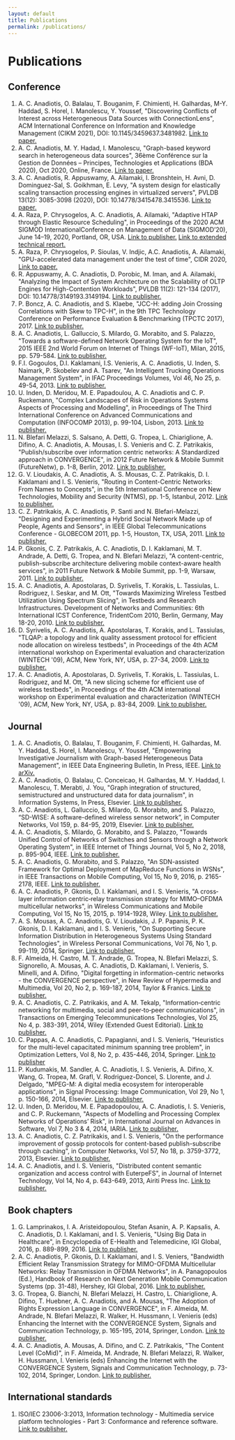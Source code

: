 ```yaml
---
layout: default
title: Publications
permalink: /publications/
---
```

# Publications

## Conference
1. A. C. Anadiotis, O. Balalau, T. Bouganim, F. Chimienti, H. Galhardas, M-Y. Haddad, S. Horel, I. Manolescu, Y. Youssef, "Discovering Conflicts of Interest across Heterogeneous Data Sources with ConnectionLens", ACM International Conference on Information and Knowledge Management (CIKM 2021), DOI: 10.1145/3459637.3481982. [Link to paper.](https://doi.org/10.1145/3459637.3481982)
2. A. C. Anadiotis, M. Y. Hadad, I. Manolescu, "Graph-based keyword search in heterogeneous data sources", 36ème Conférence sur la Gestion de Données – Principes, Technologies et Applications (BDA 2020), Oct 2020, Online, France. [Link to paper.](https://hal.inria.fr/hal-02934277)
3. A. C. Anadiotis, R. Appuswamy, A. Ailamaki, I. Bronshtein, H. Avni, D. Dominguez-Sal, S. Goikhman, E. Levy,
"A system design for elastically scaling transaction processing engines in virtualized servers", PVLDB 13(12): 3085-3098 (2020), DOI: 10.14778/3415478.3415536. [Link to paper.](http://www.vldb.org/pvldb/vol13/p3085-anadiotis.pdf)
4. A. Raza, P. Chrysogelos, A. C. Anadiotis, A. Ailamaki, "Adaptive HTAP through Elastic Resource Scheduling", in Proceedings of the 2020 ACM SIGMOD InternationalConference on Management of Data (SIGMOD’20), June 14–19, 2020, Portland, OR, USA. [Link to publisher.](https://doi.org/10.1145/3318464.3389783) [Link to extended technical report.](https://infoscience.epfl.ch/record/276997)
5. A. Raza, P. Chrysogelos, P. Sioulas, V. Indjic, A.C. Anadiotis, A. Ailamaki, "GPU-accelerated data management under the test of time", CIDR 2020, [Link to paper.](http://cidrdb.org/cidr2020/papers/p18-raza-cidr20.pdf)
6. R. Appuswamy, A. C. Anadiotis, D. Porobic, M. Iman, and A. Ailamaki, "Analyzing the Impact of System Architecture on the Scalability of OLTP Engines for High-Contention Workloads", PVLDB 11(2): 121-134 (2017), DOI: 10.14778/3149193.3149194. [Link to publisher.](http://www.vldb.org/pvldb/vol11/p121-appuswamy.pdf)
7. P. Boncz, A. C. Anadiotis, and S. Klaebe, "JCC-H: adding Join Crossing Correlations with Skew to TPC-H", in the 9th TPC Technology Conference on Performance Evaluation & Benchmarking (TPCTC 2017), 2017. [Link to publisher.](https://doi.org/10.1007/978-3-319-72401-0_8)
8. A. C. Anadiotis, L. Galluccio, S. Milardo, G. Morabito, and S. Palazzo, "Towards a software-defined Network Operating System for the IoT", 2015 IEEE 2nd World Forum on Internet of Things (WF-IoT), Milan, 2015, pp. 579-584. [Link to publisher.](http://doi.org/10.1109/WF-IoT.2015.7389118)
9. F.I. Gogoulos, D.I. Kaklamani, I.S. Venieris, A. C. Anadiotis, U. Inden, S. Naimark, P. Skobelev and A. Tsarev, "An Intelligent Trucking Operations Management System", in IFAC Proceedings Volumes, Vol 46, No 25, p. 49-54, 2013. [Link to publisher.](https://doi.org/10.3182/20130916-2-TR-4042.00016)
10. U. Inden, D. Meridou, M. E. Papadoulou, A. C. Anadiotis and C. P. Ruckemann, "Complex Landscapes of Risk in Operations Systems Aspects of Processing and Modelling", in Proceedings of The Third International Conference on Advanced Communications and Computation (INFOCOMP 2013), p. 99-104, Lisbon, 2013. [Link to publisher.](https://www.thinkmind.org/download.php?articleid=soft_v7_n34_2014_7)
11. N. Blefari Melazzi, S. Salsano, A. Detti, G. Tropea, L. Chiariglione, A. Difino, A. C. Anadiotis, A. Mousas, I. S. Venieris and C. Z. Patrikakis, "Publish/subscribe over information centric networks: A Standardized approach in CONVERGENCE", in 2012 Future Network & Mobile Summit (FutureNetw), p. 1-8, Berlin, 2012. [Link to publisher.](https://ieeexplore.ieee.org/document/6294223)
12. G. V. Lioudakis, A. C. Anadiotis, A. S. Mousas, C. Z. Patrikakis, D. I. Kaklamani and I. S. Venieris, "Routing in Content-Centric Networks: From Names to Concepts", in the 5th International Conference on New Technologies, Mobility and Security (NTMS), pp. 1-5, Istanbul, 2012. [Link to publisher.](http://doi.org/10.1109/NTMS.2012.6208732)
13. C. Z. Patrikakis, A. C. Anadiotis, P. Santi and N. Blefari-Melazzi, "Designing and Experimenting a Hybrid Social Network Made up of People, Agents and Sensors", in IEEE Global Telecommunications Conference - GLOBECOM 2011, pp. 1-5, Houston, TX, USA, 2011. [Link to publisher.](http://doi.org/10.1109/GLOCOM.2011.6134239)
14. P. Gkonis, C. Z. Patrikakis, A. C. Anadiotis, D. I. Kaklamani, M. T. Andrade, A. Detti, G. Tropea, and N. Blefari Melazzi, "A content-centric, publish-subscribe architecture delivering mobile context-aware health services", in 2011 Future Network & Mobile Summit, pp. 1-9, Warsaw, 2011. [Link to publisher.](https://ieeexplore.ieee.org/document/6095199)
15. A. C. Anadiotis, A. Apostolaras, D. Syrivelis, T. Korakis, L. Tassiulas, L. Rodriguez, I. Seskar, and M. Ott, "Towards Maximizing Wireless Testbed Utilization Using Spectrum Slicing", in Testbeds and Research Infrastructures. Development of Networks and Communities: 6th International ICST Conference, TridentCom 2010, Berlin, Germany, May 18-20, 2010. [Link to publisher.](https://doi.org/10.1007/978-3-642-17851-1_25)
16. D. Syrivelis, A. C. Anadiotis, A. Apostolaras, T. Korakis, and L. Tassiulas, "TLQAP: a topology and link quality assessment protocol for efficient node allocation on wireless testbeds", in Proceedings of the 4th ACM international workshop on Experimental evaluation and characterization (WINTECH '09), ACM, New York, NY, USA, p. 27-34, 2009. [Link to publisher.](http://dx.doi.org/10.1145/1614293.1614299)
17. A. C. Anadiotis, A. Apostolaras, D. Syrivelis, T. Korakis, L. Tassiulas, L. Rodriguez, and M. Ott, "A new slicing scheme for efficient use of wireless testbeds", in Proceedings of the 4th ACM international workshop on Experimental evaluation and characterization (WINTECH '09), ACM, New York, NY, USA, p. 83-84, 2009. [Link to publisher.](http://dx.doi.org/10.1145/1614293.1614311)

## Journal
1. A. C. Anadiotis, O. Balalau, T. Bouganim, F. Chimienti, H. Galhardas, M. Y. Haddad, S. Horel, I. Manolescu, Y. Youssef, "Empowering Investigative Journalism with Graph-based Heterogeneous Data Management", in IEEE Data Engineering Bulletin, In Press, IEEE. [Link to arXiv.](https://arxiv.org/abs/2102.04141)
2. A. C. Anadiotis, O. Balalau, C. Conceicao, H. Galhardas, M. Y. Haddad, I. Manolescu, T. Merabti, J. You, "Graph integration of structured, semistructured and unstructured data for data journalism", in Information Systems, In Press, Elsevier. [Link to publisher.](https://doi.org/10.1016/j.is.2021.101846) 
3. A. C. Anadiotis, L. Galluccio, S. Milardo, G. Morabito, and S. Palazzo, “SD-WISE: A software-defined wireless sensor network”, in Computer Networks, Vol 159, p. 84-95, 2019, Elsevier. [Link to publisher.](https://doi.org/10.1016/j.comnet.2019.04.029)
4. A. C. Anadiotis, S. Milardo, G. Morabito, and S. Palazzo, "Towards Unified Control of Networks of Switches and Sensors through a Network Operating System", in IEEE Internet of Things Journal, Vol 5, No 2, 2018, p. 895-904, IEEE. [Link to publisher.](https://doi.org/10.1109/JIOT.2018.2805191)
5. A. C. Anadiotis, G. Morabito, and S. Palazzo, "An SDN-assisted Framework for Optimal Deployment of MapReduce Functions in WSNs", in IEEE Transactions on Mobile Computing, Vol 15, No 9, 2016, p. 2165-2178, IEEE. [Link to publisher.](http://doi.org/10.1109/TMC.2015.2496582)
6. A. C. Anadiotis, P. Gkonis, D. I. Kaklamani, and I. S. Venieris, "A cross‐layer information centric‐relay transmission strategy for MIMO–OFDMA multicellular networks", in Wireless Communications and Mobile Computing, Vol 15, No 15, 2015, p. 1914-1928, Wiley. [Link to publisher.](http://dx.doi.org/10.1002/wcm.2463)
7. A. S. Mousas, A. C. Anadiotis, G. V. Lioudakis, J. P. Papanis, P. K. Gkonis, D. I. Kaklamani, and I. S. Venieris, "On Supporting Secure Information Distribution in Heterogeneous Systems Using Standard Technologies", in Wireless Personal Communications, Vol 76, No 1, p. 99-119, 2014, Springer. [Link to publisher.](https://doi.org/10.1007/s11277-013-1482-4)
8. F. Almeida, H. Castro, M. T. Andrade, G. Tropea, N. Blefari Melazzi, S. Signorello, A. Mousas, A. C. Anadiotis, D. Kaklamani, I. Venieris, S. Minelli, and A. Difino, "Digital forgetting in information-centric networks - the CONVERGENCE perspective", in New Review of Hypermedia and Multimedia, Vol 20, No 2, p. 169-187, 2014, Taylor & Franics. [Link to publisher.](http://dx.doi.org/10.1080/13614568.2013.877088)
9. A. C. Anadiotis, C. Z. Patrikakis, and A. M. Tekalp, "Information‐centric networking for multimedia, social and peer‐to‐peer communications", in Transactions on Emerging Telecommunications Technologies, Vol 25, No 4, p. 383-391, 2014, Wiley (Extended Guest Editorial). [Link to publisher.](http://doi.org/10.1002/ett.2814)
10. C. Pappas, A. C. Anadiotis, C. Papagianni, and I. S. Venieris, "Heuristics for the multi-level capacitated minimum spanning tree problem", in Optimization Letters, Vol 8, No 2, p. 435-446, 2014, Springer. [Link to publisher](https://doi.org/10.1007/s11590-013-0607-8)
11. P. Kudumakis, M. Sandler, A. C. Anadiotis, I. S. Venieris, A. Difino, X. Wang, G. Tropea, M. Grafl, V. Rodriguez-Doncel, S. Llorente, and J. Delgado, "MPEG-M: A digital media ecosystem for interoperable applications", in Signal Processing: Image Communication, Vol 29, No 1, p. 150-166, 2014, Elsevier. [Link to publisher.](https://doi.org/10.1016/j.image.2013.10.006)
12. U. Inden, D. Meridou, M. E. Papadopoulou, A. C. Anadiotis, I. S. Venieris, and C. P. Ruckemann, "Aspects of Modelling and Processing Complex Networks of Operations’ Risk", in International Journal on Advances in Software, Vol 7, No 3 & 4, 2014, IARIA. [Link to publisher.](https://www.thinkmind.org/download.php?articleid=soft_v7_n34_2014_7)
13. A. C. Anadiotis, C. Z. Patrikakis, and I. S. Venieris, "On the performance improvement of gossip protocols for content-based publish-subscribe through caching", in Computer Networks, Vol 57, No 18, p. 3759-3772, 2013, Elsevier. [Link to publisher.](https://doi.org/10.1016/j.comnet.2013.08.030)
14. A. C. Anadiotis, and I. S. Venieris, "Distributed content semantic organization and access control with EuterpeFS", in Journal of Internet Technology, Vol 14, No 4, p. 643-649, 2013, Airiti Press Inc. [Link to publisher.](http://dx.doi.org/10.6138/JIT.2013.14.4.09)

## Book chapters

1.	G. Lamprinakos, I. A. Aristeidopoulou, Stefan Asanin, A. P. Kapsalis, A. C. Anadiotis, D. I. Kaklamani, and I. S. Venieris, "Using Big Data in Healthcare", in Encyclopedia of E-Health and Telemedicine, IGI Global, 2016, p. 889-899, 2016. [Link to publisher.](http://doi.org/10.4018/978-1-4666-9978-6.ch068)
2.	A. C. Anadiotis, P. Gkonis, D. I. Kaklamani, and I. S. Veniers, "Bandwidth Efficient Relay Transmission Strategy for MIMO-OFDMA Multicellular Networks: Relay Transmission in OFDMA Networks", in A. Panagopoulos (Ed.), Handbook of Research on Next Generation Mobile Communication Systems (pp. 31-48), Hershey, IGI Global, 2016. [Link to publisher.](http://doi.org/10.4018/978-1-4666-8732-5.ch002)
3.	G. Tropea, G. Bianchi, N. Blefari Melazzi, H. Castro, L. Chiariglione, A. Difino, T. Huebner, A. C. Anadiotis, and A. Mousas, "The Adoption of Rights Expression Language in CONVERGENCE", in F. Almeida, M. Andrade, N. Blefari Melazzi, R. Walker, H. Hussmann, I. Venieris (eds) Enhancing the Internet with the CONVERGENCE System, Signals and Communication Technology, p. 165-195, 2014, Springer, London. [Link to publisher.](https://doi.org/10.1007/978-1-4471-5373-3_7)
4.	A. C. Anadiotis, A. Mousas, A. Difino, and C. Z. Patrikakis, "The Content Level (CoMid)", in F. Almeida, M. Andrade, N. Blefari Melazzi, R. Walker, H. Hussmann, I. Venieris (eds) Enhancing the Internet with the CONVERGENCE System, Signals and Communication Technology, p. 73-102, 2014, Springer, London. [Link to publisher.](https://doi.org/10.1007/978-1-4471-5373-3_4)

## International standards

1.	ISO/IEC 23006-3:2013, Information technology - Multimedia service platform technologies - Part 3: Conformance and reference software. [Link to publisher.](https://www.iso.org/standard/61297.html)
